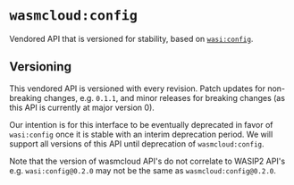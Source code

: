 # `wasmcloud:config`

Vendored API that is versioned for stability, based on [`wasi:config`](https://github.com/WebAssembly/wasi-config).

## Versioning

This vendored API is versioned with every revision. Patch updates for non-breaking changes, e.g. `0.1.1`, and minor releases for breaking changes (as this API is currently at major version 0).

Our intention is for this interface to be eventually deprecated in favor of `wasi:config` once it is stable with an interim deprecation period. We will support all versions of this API until deprecation of `wasmcloud:config`.

Note that the version of wasmcloud API's do not correlate to WASIP2 API's e.g. `wasi:config@0.2.0`
may not be the same as `wasmcloud:config@0.2.0`.
